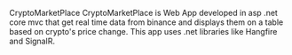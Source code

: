 CryptoMarketPlace
CryptoMarketPlace is Web App developed in asp .net core mvc that get real time data from binance and displays them on a table based on crypto's price change. This app uses .net libraries like Hangfire and SignalR.
